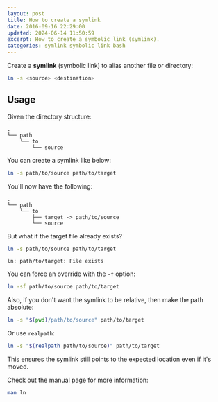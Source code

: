 ```yaml
---
layout: post
title: How to create a symlink
date: 2016-09-16 22:29:00
updated: 2024-06-14 11:50:59
excerpt: How to create a symbolic link (symlink).
categories: symlink symbolic link bash
---
```


Create a **symlink** (symbolic link) to alias another file or directory:

```sh
ln -s <source> <destination>
```

## Usage

Given the directory structure:

```
.
└── path
    └── to
        └── source
```

You can create a symlink like below:

```sh
ln -s path/to/source path/to/target
```

You'll now have the following:

```
.
└── path
    └── to
        ├── target -> path/to/source
        └── source
```

But what if the target file already exists?

```sh
ln -s path/to/source path/to/target
```

```
ln: path/to/target: File exists
```

You can force an override with the `-f` option:

```sh
ln -sf path/to/source path/to/target
```

Also, if you don't want the symlink to be relative, then make the path absolute:

```sh
ln -s "$(pwd)/path/to/source" path/to/target
```

Or use `realpath`:

```sh
ln -s "$(realpath path/to/source)" path/to/target
```

This ensures the symlink still points to the expected location even if it's moved.

Check out the manual page for more information:

```sh
man ln
```
